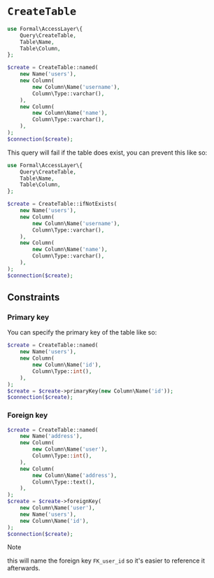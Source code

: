 # `CreateTable`

```php
use Formal\AccessLayer\{
    Query\CreateTable,
    Table\Name,
    Table\Column,
};

$create = CreateTable::named(
    new Name('users'),
    new Column(
        new Column\Name('username'),
        Column\Type::varchar(),
    ),
    new Column(
        new Column\Name('name'),
        Column\Type::varchar(),
    ),
);
$connection($create);
```

This query will fail if the table does exist, you can prevent this like so:

```php
use Formal\AccessLayer\{
    Query\CreateTable,
    Table\Name,
    Table\Column,
};

$create = CreateTable::ifNotExists(
    new Name('users'),
    new Column(
        new Column\Name('username'),
        Column\Type::varchar(),
    ),
    new Column(
        new Column\Name('name'),
        Column\Type::varchar(),
    ),
);
$connection($create);
```

## Constraints

### Primary key

You can specify the primary key of the table like so:

```php
$create = CreateTable::named(
    new Name('users'),
    new Column(
        new Column\Name('id'),
        Column\Type::int(),
    ),
);
$create = $create->primaryKey(new Column\Name('id'));
$connection($create);
```

### Foreign key

```php
$create = CreateTable::named(
    new Name('address'),
    new Column(
        new Column\Name('user'),
        Column\Type::int(),
    ),
    new Column(
        new Column\Name('address'),
        Column\Type::text(),
    ),
);
$create = $create->foreignKey(
    new Column\Name('user'),
    new Name('users'),
    new Column\Name('id'),
);
$connection($create);
```

> [!NOTE]
> this will name the foreign key `FK_user_id` so it's easier to reference it afterwards.
